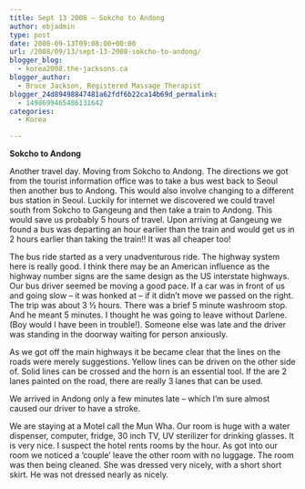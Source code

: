 ```yaml
---
title: Sept 13 2008 – Sokcho to Andong
author: ebjadmin
type: post
date: 2008-09-13T09:08:00+00:00
url: /2008/09/13/sept-13-2008-sokcho-to-andong/
blogger_blog:
  - korea2008.the-jacksons.ca
blogger_author:
  - Bruce Jackson, Registered Massage Therapist
blogger_24d89498847481a62fdf6b22ca14b69d_permalink:
  - 1498699465486131642
categories:
  - Korea

---
```

<span style="font-weight:bold">Sokcho to Andong</span>

Another travel day. Moving from Sokcho to Andong. The directions we got from the tourist information office was to take a bus west back to Seoul then another bus to Andong. This would also involve changing to a different bus station in Seoul. Luckily for internet we discovered we could travel south from Sokcho to Gangeung and then take a train to Andong. This would save us probably 5 hours of travel. Upon arriving at Gangeung we found a bus was departing an hour earlier than the train and would get us in 2 hours earlier than taking the train!! It was all cheaper too!

The bus ride started as a very unadventurous ride. The highway system here is really good. I think there may be an American influence as the highway number signs are the same design as the US interstate highways. Our bus driver seemed be moving a good pace. If a car was in front of us and going slow – it was honked at – if it didn&#8217;t move we passed on the right. The trip was about 3 ½ hours. There was a brief 5 minute washroom stop. And he meant 5 minutes. I thought he was going to leave without Darlene. (Boy would I have been in trouble!). Someone else was late and the driver was standing in the doorway waiting for person anxiously. 

As we got off the main highways it be became clear that the lines on the roads were merely suggestions. Yellow lines can be driven on the other side of. Solid lines can be crossed and the horn is an essential tool. If the are 2 lanes painted on the road, there are really 3 lanes that can be used. 

We arrived in Andong only a few minutes late – which I&#8217;m sure almost caused our driver to have a stroke. 

We are staying at a Motel call the Mun Wha. Our room is huge with a water dispenser, computer, fridge, 30 inch TV, UV sterilizer for drinking glasses. It is very nice. I suspect the hotel rents rooms by the hour. As got into our room we noticed a &#8216;couple&#8217; leave the other room with no luggage. The room was then being cleaned. She was dressed very nicely, with a short short skirt. He was not dressed nearly as nicely.